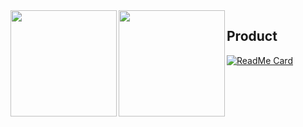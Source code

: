 <a href="https://github.com/Hamumayo55">
  <img align="left" height="170px" src="https://github-readme-stats.vercel.app/api?username=Hamumayo55&count_private=true&show_icons=true&theme=buefy" />
</a>

<a href="https://github.com/Hamumayo55">
  <img align="left" height="170px" src="https://github-readme-stats.vercel.app/api/top-langs/?username=Hamumayo55&hide=Jupyter notebook&layout=compact" />
</a>  

## Product
[![ReadMe Card](https://github-readme-stats.vercel.app/api/pin/?username=Hamumayo55&repo=Sukuramukun&theme=dark)](https://github.com/Hamumayo55/Sukuramukun)



<!--
**Hamumayo55/Hamumayo55** is a ✨ _special_ ✨ repository because its `README.md` (this file) appears on your GitHub profile.
![Anurag's github stats](https://github-readme-stats.vercel.app/api?username=Hamumayo55&theme=dark&show_icons=true&theme=vue-dark)

Here are some ideas to get you started:


- 🔭 I’m currently working on ...
- 🌱 I’m currently learning ...
- 👯 I’m looking to collaborate on ...
- 🤔 I’m looking for help with ...
- 💬 Ask me about ...
- 📫 How to reach me: ...
- 😄 Pronouns: ...
- ⚡ Fun fact: ...
-->

